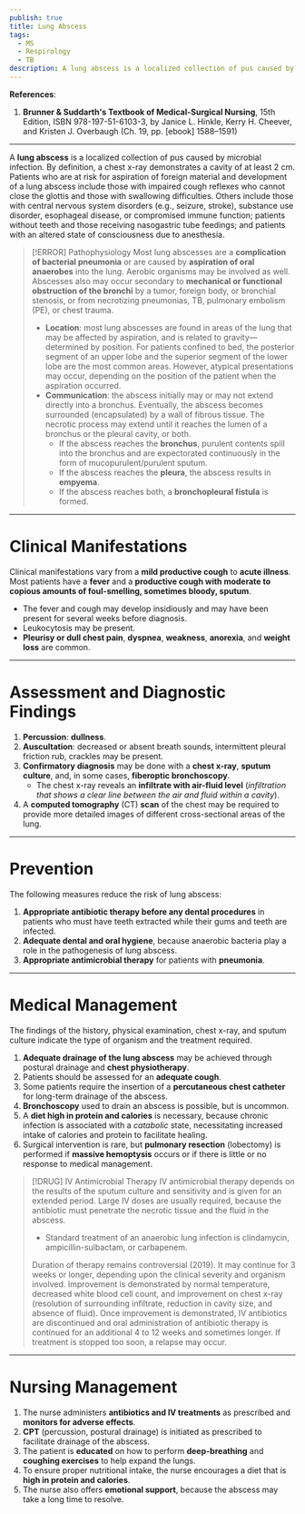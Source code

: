 ```yaml
---
publish: true
title: Lung Abscess
tags:
  - MS
  - Respirology
  - TB
description: A lung abscess is a localized collection of pus caused by microbial infection. By definition, a chest x-ray demonstrates a cavity of at least 2 cm.
---
```

**References**:
1. **Brunner & Suddarth's Textbook of Medical-Surgical Nursing**, 15th Edition, ISBN 978-197-51-6103-3, by Janice L. Hinkle, Kerry H. Cheever, and Kristen J. Overbaugh (Ch. 19, pp. \[ebook] 1588–1591)

___

A **lung abscess** is a localized collection of pus caused by microbial infection. By definition, a chest x-ray demonstrates a cavity of at least 2 cm. Patients who are at risk for aspiration of foreign material and development of a lung abscess include those with impaired cough reflexes who cannot close the glottis and those with swallowing difficulties. Others include those with central nervous system disorders (e.g., seizure, stroke), substance use disorder, esophageal disease, or compromised immune function; patients without teeth and those receiving nasogastric tube feedings; and patients with an altered state of consciousness due to anesthesia.

>[!ERROR] Pathophysiology
>Most lung abscesses are a **complication of bacterial pneumonia** or are caused by **aspiration of oral anaerobes** into the lung. Aerobic organisms may be involved as well. Abscesses also may occur secondary to **mechanical or functional obstruction of the bronchi** by a tumor, foreign body, or bronchial stenosis, or from necrotizing pneumonias, TB, pulmonary embolism (PE), or chest trauma.
>- **Location**: most lung abscesses are found in areas of the lung that may be affected by aspiration, and is related to gravity—determined by position. For patients confined to bed, the posterior segment of an upper lobe and the superior segment of the lower lobe are the most common areas. However, atypical presentations may occur, depending on the position of the patient when the aspiration occurred.
>- **Communication**: the abscess initially may or may not extend directly into a bronchus. Eventually, the abscess becomes surrounded (encapsulated) by a wall of fibrous tissue. The necrotic process may extend until it reaches the lumen of a bronchus or the pleural cavity, or both.
>	- If the abscess reaches the **bronchus**, purulent contents spill into the bronchus and are expectorated continuously in the form of mucopurulent/purulent sputum.
>	- If the abscess reaches the **pleura**, the abscess results in **empyema**.
>	- If the abscess reaches both, a **bronchopleural fistula** is formed.

___

# Clinical Manifestations
Clinical manifestations vary from a **mild productive cough** to **acute illness**. Most patients have a **fever** and a **productive cough with moderate to copious amounts of foul-smelling, sometimes bloody, sputum**.
- The fever and cough may develop insidiously and may have been present for several weeks before diagnosis.
- Leukocytosis may be present.
- **Pleurisy or dull chest pain**, **dyspnea**, **weakness**, **anorexia**, and **weight loss** are common.

___

# Assessment and Diagnostic Findings
1. **Percussion**: **dullness**.
2. **Auscultation**: decreased or absent breath sounds, intermittent pleural friction rub, crackles may be present.
3. **Confirmatory diagnosis** may be done with a **chest x-ray**, **sputum culture**, and, in some cases, **fiberoptic bronchoscopy**.
	- The chest x-ray reveals an **infiltrate with air-fluid level** (*infiltration that shows a clear line between the air and fluid within a cavity*).
4. A **computed tomography** (CT) **scan** of the chest may be required to provide more detailed images of different cross-sectional areas of the lung.

___

# Prevention
The following measures reduce the risk of lung abscess:
1. **Appropriate antibiotic therapy before any dental procedures** in patients who must have teeth extracted while their gums and teeth are infected.
2. **Adequate dental and oral hygiene**, because anaerobic bacteria play a role in the pathogenesis of lung abscess.
3. **Appropriate antimicrobial therapy** for patients with **pneumonia**.

___

# Medical Management
The findings of the history, physical examination, chest x-ray, and sputum culture indicate the type of organism and the treatment required.
1. **Adequate drainage of the lung abscess** may be achieved through postural drainage and **chest physiotherapy**.
2. Patients should be assessed for an **adequate cough**.
3. Some patients require the insertion of a **percutaneous chest catheter** for long-term drainage of the abscess.
4. **Bronchoscopy** used to drain an abscess is possible, but is uncommon.
5. A **diet high in protein and calories** is necessary, because chronic infection is associated with a *catabolic* state, necessitating increased intake of calories and protein to facilitate healing.
6. Surgical intervention is rare, but **pulmonary resection** (lobectomy) is performed if **massive hemoptysis** occurs or if there is little or no response to medical management.

>[!DRUG] IV Antimicrobial Therapy
>IV antimicrobial therapy depends on the results of the sputum culture and sensitivity and is given for an extended period. Large IV doses are usually required, because the antibiotic must penetrate the necrotic tissue and the fluid in the abscess.
>- Standard treatment of an anaerobic lung infection is clindamycin, ampicillin-sulbactam, or carbapenem.
>
>Duration of therapy remains controversial (2019). It may continue for 3 weeks or longer, depending upon the clinical severity and organism involved. Improvement is demonstrated by normal temperature, decreased white blood cell count, and improvement on chest x-ray (resolution of surrounding infiltrate, reduction in cavity size, and absence of fluid). Once improvement is demonstrated, IV antibiotics are discontinued and oral administration of antibiotic therapy is continued for an additional 4 to 12 weeks and sometimes longer. If treatment is stopped too soon, a relapse may occur.

___

# Nursing Management
1. The nurse administers **antibiotics and IV treatments** as prescribed and **monitors for adverse effects**.
2. **CPT** (percussion, postural drainage) is initiated as prescribed to facilitate drainage of the abscess.
3. The patient is **educated** on how to perform **deep-breathing** and **coughing exercises** to help expand the lungs.
4. To ensure proper nutritional intake, the nurse encourages a diet that is **high in protein and calories**.
5. The nurse also offers **emotional support**, because the abscess may take a long time to resolve.
